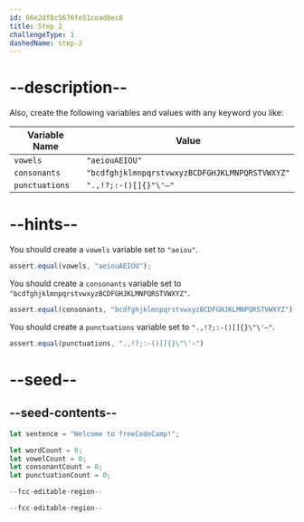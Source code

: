 ```yaml
---
id: 66e2df8c5676fe51cead8ec8
title: Step 2
challengeType: 1
dashedName: step-2
---
```


# --description--

Also, create the following variables and values with any keyword you like:

| Variable Name | Value |
| ----------- | ------- |
| `vowels`       | `"aeiouAEIOU"`|
| `consonants`   | `"bcdfghjklmnpqrstvwxyzBCDFGHJKLMNPQRSTVWXYZ"`|
| `punctuations`   | `".,!?;:-()[]{}"\'–"`|

# --hints--

You should create a `vowels` variable set to `"aeiou"`.

```js
assert.equal(vowels, "aeiouAEIOU");
```

You should create a `consonants` variable set to `"bcdfghjklmnpqrstvwxyzBCDFGHJKLMNPQRSTVWXYZ"`.

```js
assert.equal(consonants, "bcdfghjklmnpqrstvwxyzBCDFGHJKLMNPQRSTVWXYZ");
```

You should create a `punctuations` variable set to `".,!?;:-()[]{}\"\'–"`.

```js
assert.equal(punctuations, ".,!?;:-()[]{}\"\'–")
```

# --seed--

## --seed-contents--

```js
let sentence = "Welcome to freeCodeCamp!";

let wordCount = 0;
let vowelCount = 0;
let consonantCount = 0;
let punctuationCount = 0;

--fcc-editable-region--

--fcc-editable-region--
```
